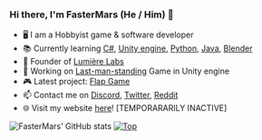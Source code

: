 ### Hi there, I'm FasterMars (He / Him) 👋

- 🖥 I am a Hobbyist game & software developer
- 📚 Currently learning [C#](https://docs.microsoft.com/en-us/dotnet/csharp/), [Unity engine](https://unity.com/), [Python](https://python.org/), [Java](https://java.com/), [Blender](https://blender.org/)
- 💼 Founder of [Lumière Labs](https://github.com/Lumiere-Labs)
- 👜 Working on [Last-man-standing](https://github.com/Lumiere-Labs/last-man-standing) Game in Unity engine
- 🎮 Latest project: [Flap Game](https://Github.com/Lumiere-Labs/Flap/)
- 📫 Contact me on [Discord](https://discord.com/users/748804344765349929), [Twitter](https://twitter.com/FasterMars), [Reddit](https://www.reddit.com/user/SaltedCoffee9065)
- 🌐 Visit my website [here](https://fastermars.github.io/fastermars-website/)! [TEMPORARARILY INACTIVE]


![FasterMars' GitHub stats](https://github-readme-stats.vercel.app/api?username=FasterMars&show_icons=true&theme=dracula)
[![Top](https://github-readme-stats.vercel.app/api/top-langs/?username=FasterMars&layout=compact&theme=dracula)](https://github.com/FasterMars?tab=repositories)
